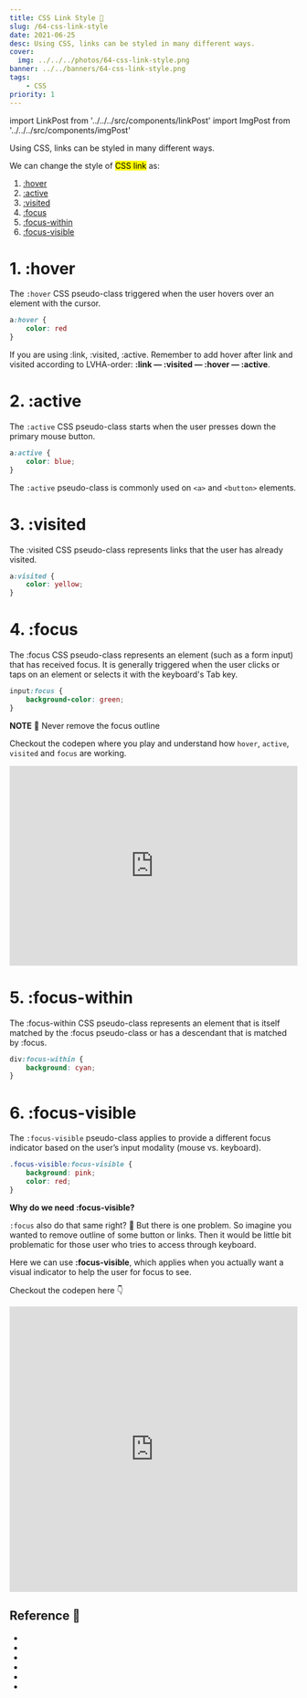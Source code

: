 ```yaml
---
title: CSS Link Style 🎨
slug: /64-css-link-style
date: 2021-06-25
desc: Using CSS, links can be styled in many different ways.
cover:
  img: ../../../photos/64-css-link-style.png
banner: ../../banners/64-css-link-style.png
tags:
    - CSS
priority: 1
---
```


import LinkPost from '../../../src/components/linkPost'
import ImgPost from '../../../src/components/imgPost'

<p><span class='first-letter'>U</span>sing CSS, links can be styled in many different ways.</p>

We can change the style of <mark>CSS link</mark> as:

1. <a href="#hover">:hover</a>
2. <a href="#active">:active</a>
3. <a href="#visited">:visited</a>
4. <a href="#focus">:focus</a>
5. <a href="#focus-within">:focus-within</a>
6. <a href="#focus-visible">:focus-visible</a>

<h1 id="hover">1. :hover</h1>

The `:hover` CSS pseudo-class triggered when the user hovers over an element with the cursor.

```css
a:hover {
    color: red
}
```

If you are using :link, :visited, :active. Remember to add hover after link and visited according to LVHA-order: **:link — :visited — :hover — :active**.

<h1 id="active">2. :active</h1>

The `:active` CSS pseudo-class starts when the user presses down the primary mouse button.

```css
a:active {
    color: blue;
}
```

The `:active` pseudo-class is commonly used on `<a>` and `<button>` elements.

<h1 id="visited">3. :visited </h1>

The :visited CSS pseudo-class represents links that the user has already visited.

```css
a:visited {
    color: yellow;
}
```

<h1 id="focus">4. :focus </h1>

The :focus CSS pseudo-class represents an element (such as a form input) that has received focus. It is generally triggered when the user clicks or taps on an element or selects it with the keyboard's Tab key.

```css
input:focus {
    background-color: green;
}
```

**NOTE** 📝 Never remove the focus outline

Checkout the codepen where you play and understand how `hover`, `active`, `visited` and `focus` are working.

<iframe height="350" style="width: 100%;" scrolling="no" title="CSS Link" src="https://codepen.io/suprabhasupi/embed/GRWajdE?defaultTab=html%2Cresult&theme-id=dark" frameborder="no" loading="lazy" allowtransparency="true" allowfullscreen="true">
  See the Pen <a href="https://codepen.io/suprabhasupi/pen/GRWajdE">
  CSS Link</a> by suprabha (<a href="https://codepen.io/suprabhasupi">@suprabhasupi</a>)
  on <a href="https://codepen.io">CodePen</a>.
</iframe>

<h1 id="focus-within">5. :focus-within</h1>

The :focus-within CSS pseudo-class represents an element that is itself matched by the :focus pseudo-class or has a descendant that is matched by :focus.

```css
div:focus-within {
    background: cyan;
}
```

<h1 id="focus-visible">6. :focus-visible</h1>

The `:focus-visible` pseudo-class applies to provide a different focus indicator based on the user’s input modality (mouse vs. keyboard).

```css
.focus-visible:focus-visible {
    background: pink;
    color: red;
}
```

**Why do we need :focus-visible?**

`:focus` also do that same right? 🤔
But there is one problem. So imagine you wanted to remove outline of some button or links. Then it would be little bit problematic for those user who tries to access through keyboard. 

Here we can use **:focus-visible**, which applies when you actually want a visual indicator to help the user for focus to see.

Checkout the codepen here 👇

<iframe height="500" style="width: 100%;" scrolling="no" title="css focus within and visible" src="https://codepen.io/suprabhasupi/embed/LYWoRrG?defaultTab=html%2Cresult&theme-id=dark" frameborder="no" loading="lazy" allowtransparency="true" allowfullscreen="true">
  See the Pen <a href="https://codepen.io/suprabhasupi/pen/LYWoRrG">
  css focus within and visible</a> by suprabha (<a href="https://codepen.io/suprabhasupi">@suprabhasupi</a>)
  on <a href="https://codepen.io">CodePen</a>.
</iframe>

## Reference 🧐

- <LinkPost href="https://developer.mozilla.org/en-US/docs/Web/CSS/:hover" name="MDN Doc hover" />
- <LinkPost href="https://developer.mozilla.org/en-US/docs/Web/CSS/:focus" name="MDN Doc focus" />
- <LinkPost href="https://developer.mozilla.org/en-US/docs/Web/CSS/:active" name="MDN Doc active" />
- <LinkPost href="https://developer.mozilla.org/en-US/docs/Web/CSS/:visited" name="MDN Doc visited" />
- <LinkPost href="https://developer.mozilla.org/en-US/docs/Web/CSS/:focus-visible" name="MDN Doc focus-visible" />
- <LinkPost href="https://developer.mozilla.org/en-US/docs/Web/CSS/:focus-within" name="MDN Doc focus-within" />
